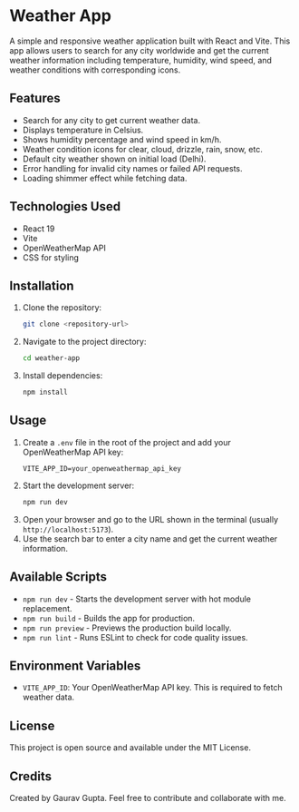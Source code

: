 # Weather App

A simple and responsive weather application built with React and Vite. This app allows users to search for any city worldwide and get the current weather information including temperature, humidity, wind speed, and weather conditions with corresponding icons.

## Features

- Search for any city to get current weather data.
- Displays temperature in Celsius.
- Shows humidity percentage and wind speed in km/h.
- Weather condition icons for clear, cloud, drizzle, rain, snow, etc.
- Default city weather shown on initial load (Delhi).
- Error handling for invalid city names or failed API requests.
- Loading shimmer effect while fetching data.

## Technologies Used

- React 19
- Vite
- OpenWeatherMap API
- CSS for styling

## Installation

1. Clone the repository:
   ```bash
   git clone <repository-url>
   ```
2. Navigate to the project directory:
   ```bash
   cd weather-app
   ```
3. Install dependencies:
   ```bash
   npm install
   ```

## Usage

1. Create a `.env` file in the root of the project and add your OpenWeatherMap API key:
   ```
   VITE_APP_ID=your_openweathermap_api_key
   ```
2. Start the development server:
   ```bash
   npm run dev
   ```
3. Open your browser and go to the URL shown in the terminal (usually `http://localhost:5173`).
4. Use the search bar to enter a city name and get the current weather information.

## Available Scripts

- `npm run dev` - Starts the development server with hot module replacement.
- `npm run build` - Builds the app for production.
- `npm run preview` - Previews the production build locally.
- `npm run lint` - Runs ESLint to check for code quality issues.

## Environment Variables

- `VITE_APP_ID`: Your OpenWeatherMap API key. This is required to fetch weather data.

## License

This project is open source and available under the MIT License.

## Credits

Created by Gaurav Gupta. Feel free to contribute and collaborate with me.